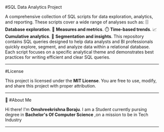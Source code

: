 #SQL Data Analytics Project

A comprehensive collection of SQL scripts for data exploration, analytics, and reporting.
These scripts cover a wide range of analyses such as:
🗄️ **Database exploration**.
📏 **Measures and metrics**.
⏱️ **Time-based trends**.
📈 **Cumulative analytics**.
🧩 **Segmentation and insights**.
This repository contains SQL queries designed to help data analysts and BI professionals quickly explore, segment, and analyze data within a relational database.
Each script focuses on a specific analytical theme and demonstrates best practices for writing efficient and clear SQL queries.

---
#License

This project is licensed under the **MIT License**.
You are free to use, modify, and share this project with proper attribution.

---
🌟 #About Me

Hi there!
I'm **Omshreekrishna Boraju**. I am a Student currently pursing degree  in **Bachelor's  Of Computer Science** ,on a mission to be in Tech Industry 

---
